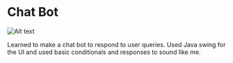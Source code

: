 # Chat Bot

![Alt text](https://github.com/bl2i4n/PicsForHTML/blob/master/BasicChatBot.png "Chatterbox")

Learned to make a chat bot to respond to user queries. Used Java swing for the UI and used basic conditionals and responses to sound like me.
